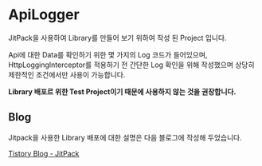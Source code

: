 # ApiLogger

JitPack을 사용하여 Library를 만들어 보기 위하여 작성 된 Project 입니다.

Api에 대한 Data를 확인하기 위한 몇 가지의 Log 코드가 들어있으며,
HttpLoggingInterceptor를 적용하기 전 간단한 Log 확인을 위해 작성했으며 상당히 제한적인 조건에서만 사용이 가능합니다.


**Library 배포르 위한 Test Project이기 때문에 사용하지 않는 것을 권장합니다.**

## Blog
Jitpack을 사용한 Library 배포에 대한 설명은 다음 블로그에 작성해 두었습니다.

[Tistory Blog - JitPack](https://heegs.tistory.com/87?category=922312, "Jitpack usage guide")
